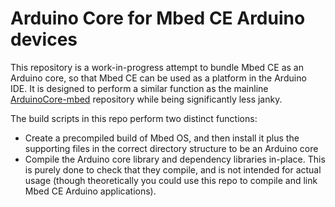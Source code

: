 # Arduino Core for Mbed CE Arduino devices
This repository is a work-in-progress attempt to bundle Mbed CE as an Arduino core, so that Mbed CE can be used as a platform in the Arduino IDE.  It is designed to perform a similar function as the mainline [ArduinoCore-mbed](https://github.com/mbed-ce/ArduinoCore-mbed) repository while being significantly less janky.  

The build scripts in this repo perform two distinct functions:
- Create a precompiled build of Mbed OS, and then install it plus the supporting files in the correct directory structure to be an Arduino core
- Compile the Arduino core library and dependency libraries in-place.  This is purely done to check that they compile, and is not intended for actual usage (though theoretically you could use this repo to compile and link Mbed CE Arduino applications).